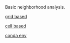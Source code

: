 Basic neighborhood analysis.

[grid based](https://github.com/estorrs/ding-lab-spatial/blob/main/julia_ird/cell_type_grid_analysis_for_julia.ipynb)

[cell based](https://github.com/estorrs/ding-lab-spatial/blob/main/julia_ird/cell_type_grid_analysis_for_julia_v2.ipynb)

[conda env](https://github.com/estorrs/ding-lab-spatial/blob/main/julia_ird/spatial_analysis.yml)
